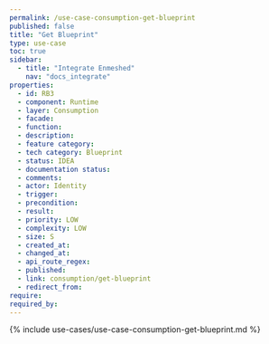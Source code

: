 ```yaml
---
permalink: /use-case-consumption-get-blueprint
published: false
title: "Get Blueprint"
type: use-case
toc: true
sidebar:
  - title: "Integrate Enmeshed"
    nav: "docs_integrate"
properties:
  - id: RB3
  - component: Runtime
  - layer: Consumption
  - facade:
  - function:
  - description:
  - feature category:
  - tech category: Blueprint
  - status: IDEA
  - documentation status:
  - comments:
  - actor: Identity
  - trigger:
  - precondition:
  - result:
  - priority: LOW
  - complexity: LOW
  - size: S
  - created_at:
  - changed_at:
  - api_route_regex:
  - published:
  - link: consumption/get-blueprint
  - redirect_from:
require:
required_by:
---
```


{% include use-cases/use-case-consumption-get-blueprint.md %}
